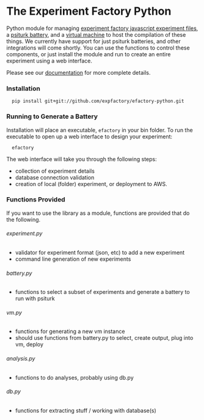 # The Experiment Factory Python

Python module for managing [experiment factory javascript experiment files](https://github.com/expfactory/efactory-experiments), a [psiturk battery](https://github.com/expfactory/efactory-battery), and a [virtual machine](https://github.com/expfactory/efactory-vm) to host the compilation of these things.  We currently have support for just psiturk batteries, and other integrations will come shortly. You can use the functions to control these components, or just install the module and run to create an entire experiment using a web interface.

Please see our [documentation](http://expfactory.github.io/efactory-python) for more complete details.

### Installation

      pip install git+git://github.com/expfactory/efactory-python.git


### Running to Generate a Battery
Installation will place an executable, `efactory` in your bin folder. To run the executable to open up a web interface to design your experiment:

      efactory

The web interface will take you through the following steps:

- collection of experiment details
- database connection validation
- creation of local (folder) experiment, or deployment to AWS.

### Functions Provided
If you want to use the library as a module, functions are provided that do the following.

###### experiment.py

- validator for experiment format (json, etc) to add a new experiment
- command line generation of new experiments

###### battery.py

- functions to select a subset of experiments and generate a battery to run with psiturk

###### vm.py

- functions for generating a new vm instance
- should use functions from battery.py to select, create output, plug into vm, deploy

###### analysis.py

- functions to do analyses, probably using db.py

###### db.py

- functions for extracting stuff / working with database(s)

